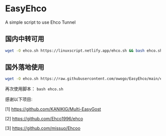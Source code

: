 # EasyEhco
A simple script to use Ehco Tunnel
## 国内中转可用
```bash
wget -O ehco.sh https://linuxscript.netlify.app/ehco.sh && bash ehco.sh
```
## 国外落地使用
```bash
wget -O ehco.sh https://raw.githubusercontent.com/owogo/EasyEhco/main/ehco.sh && bash ehco.sh
```
再次使用脚本： ```bash ehco.sh```

感谢以下项目:

[1] https://github.com/KANIKIG/Multi-EasyGost

[2] https://github.com/Ehco1996/ehco

[3] https://github.com/missuo/Ehcoo
